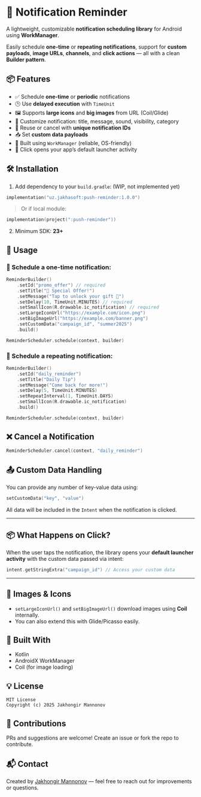 # 🚀 Notification Reminder

A lightweight, customizable **notification scheduling library** for Android using **WorkManager**.

Easily schedule **one-time** or **repeating notifications**, support for **custom payloads**, **image URLs**, **channels**, and **click actions** — all with a clean **Builder pattern**.

## 📦 Features

- ✅ Schedule **one-time** or **periodic** notifications
- 🕒 Use **delayed execution** with `TimeUnit`
- 🖼️ Supports **large icons** and **big images** from URL (Coil/Glide)
- 🔕 Customize notification: title, message, sound, visibility, category
- 🔁 Reuse or cancel with **unique notification IDs**
- 📥 Set **custom data payloads**
- 🔧 Built using `WorkManager` (reliable, OS-friendly)
- 💬 Click opens your app’s default launcher activity

## 🛠️ Installation

1. Add dependency to your `build.gradle`: (WIP, not implemented yet)

```kotlin
implementation("uz.jakhasoft:push-reminder:1.0.0")
```
> Or if local module:

```kotlin
implementation(project(":push-reminder"))
```

2. Minimum SDK: **23+**


## 🚀 Usage

### 🔧 Schedule a one-time notification:

```kotlin
ReminderBuilder()
    .setId("promo_offer") // required
    .setTitle("🎉 Special Offer!")
    .setMessage("Tap to unlock your gift 🎁")
    .setDelay(10, TimeUnit.MINUTES) // required
    .setSmallIcon(R.drawable.ic_notification) // required
    .setLargeIconUrl("https://example.com/icon.png")
    .setBigImageUrl("https://example.com/banner.png")
    .setCustomData("campaign_id", "summer2025")
    .build()

ReminderScheduler.schedule(context, builder)
```

### 🔁 Schedule a repeating notification:

```kotlin
ReminderBuilder()
    .setId("daily_reminder")
    .setTitle("Daily Tip")
    .setMessage("Come back for more!")
    .setDelay(5, TimeUnit.MINUTES)
    .setRepeatInterval(1, TimeUnit.DAYS)
    .setSmallIcon(R.drawable.ic_notification)
    .build()

ReminderScheduler.schedule(context, builder)
```

## ❌ Cancel a Notification

```kotlin
ReminderScheduler.cancel(context, "daily_reminder")
```

## 📤 Custom Data Handling

You can provide any number of key-value data using:

```kotlin
setCustomData("key", "value")
```

All data will be included in the `Intent` when the notification is clicked.

---

## 📦 What Happens on Click?

When the user taps the notification, the library opens your **default launcher activity** with the custom data passed via intent:

```kotlin
intent.getStringExtra("campaign_id") // Access your custom data
```

---

## 📸 Images & Icons

* `setLargeIconUrl()` and `setBigImageUrl()` download images using **Coil** internally.
* You can also extend this with Glide/Picasso easily.

## 🧱 Built With

* Kotlin
* AndroidX WorkManager
* Coil (for image loading)

## 💡 License

```
MIT License
Copyright (c) 2025 Jakhongir Mannonov
```

## 🤝 Contributions

PRs and suggestions are welcome!
Create an issue or fork the repo to contribute.

## 📬 Contact

Created by [Jakhongir Mannonov](https://github.com/mannonov) — feel free to reach out for improvements or questions.